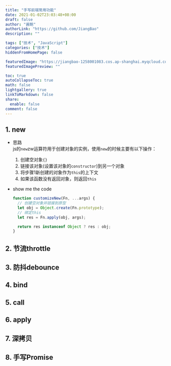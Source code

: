 ```yaml
---
title: "手写前端常用功能"
date: 2021-01-02T23:03:48+08:00
draft: false
author: "酱鲍"
authorLink: "https://github.com/JiangBao"
description: ""

tags: ["技术", "JavaScript"]
categories: ["技术"]
hiddenFromHomePage: false

featuredImage: "https://jiangbao-1258001083.cos.ap-shanghai.myqcloud.com/aprenda-JavaScript.png"
featuredImagePreview: ""

toc: true
autoCollapseToc: true
math: false
lightgallery: true
linkToMarkdown: false
share:
  enable: false
comment: false
---
```


<!--more-->

## 1. new
* 思路  
  js的`new`zw运算符用于创建对象的实例，使用`new`的时候主要有以下操作：
    1. 创建空对象`{}`
    2. 链接该对象(设置该对象的`constructor`)到另一个对象
    3. 将步骤1新创建的对象作为`this`的上下文
    4. 如果该函数没有返回对象，则返回`this`

* show me the code
  ```js
  function customizeNew(Fn, ...args) {
    // 创建空对象并链接到原型
    let obj = Object.create(Fn.prototype);
    // 绑定this
    let res = Fn.apply(obj, args);

    return res instanceof Object ? res : obj;
  }
  ```

## 2. 节流throttle

## 3. 防抖debounce

## 4. bind

## 5. call

## 6. apply

## 7. 深拷贝

## 8. 手写Promise
